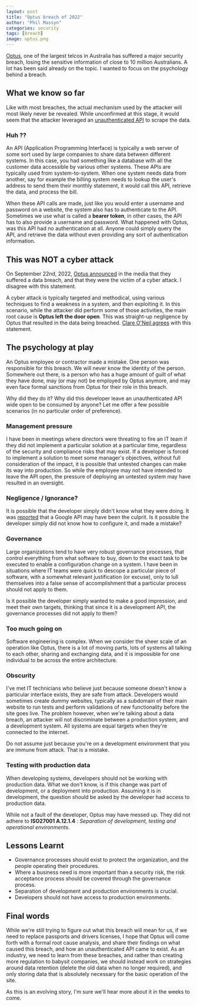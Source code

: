 ```yaml
---
layout: post
title: "Optus breach of 2022"
author: "Phil Massyn"
categories: security
tags: [breach]
image: optus.png
---
```


[Optus](https://www.optus.com.au), one of the largest telcos in Australia has suffered a major security breach, losing the sensitive information of close to 10 million Australians.  A lot has been said already on the topic.  I wanted to focus on the psychology behind a breach.

## What we know so far

Like with most breaches, the actual mechanism used by the attacker will most likely never be revealed.  While unconfirmed at this stage, it would seem that the attacker leveraged an [unauthenticated API](https://twitter.com/Jeremy_Kirk/status/1573652986437726208) to scrape the data.

### Huh ??

An API (Application Programming Interface) is typically a web server of some sort used by large companies to share data between different systems.  In this case, you had something like a database with all the customer data accessible by various other systems.  These APIs are typically used from system-to-system.  When one system needs data from another, say for example the billing system needs to lookup the user's address to send them their monthly statement, it would call this API, retrieve the data, and process the bill.

When these API calls are made, just like you would enter a username and password on a website, the system also has to authenticate to the API.  Sometimes we use what is called a __bearer token__, in other cases, the API has to also provide a username and password.  What happened with Optus, was this API had no authentication at all.  Anyone could simply query the API, and retrieve the data without even providing any sort of authentication information.

## This was NOT a cyber attack

On September 22nd, 2022, [Optus announced](https://www.optus.com.au/about/media-centre/media-releases/2022/09/optus-notifies-customers-of-cyberattack)  in the media that they suffered a data breach, and that they were the victim of a cyber attack.  I disagree with this statement.

A cyber attack is typically targeted and methodical, using various techniques to find a weakness in a system, and then exploiting it.  In this scenario, while the attacker did perform some of those activities, the main root cause is **Optus left the door open**.  This was straight-up negligence by Optus that resulted in the data being breached.  [Clare O'Neil agrees](https://twitter.com/ClareONeilMP/status/1574361824102711296) with this statement.

## The psychology at play

An Optus employee or contractor made a mistake.  One person was responsible for this breach.  We will never know the identity of the person.  Somewhere out there, is a person who has a huge amount of guilt of what they have done, may (or may not) be employed by Optus anymore, and may even face formal sanctions from Optus for their role in this breach.

Why did they do it?  Why did this developer leave an unauthenticated API wide open to be consumed by anyone?  Let me offer a few possible scenarios (in no particular order of preference).

### Management pressure

I have been in meetings where directors were threating to fire an IT team if they did not implement a particular solution at a particular time, regardless of the security and compliance risks that may exist.  If a developer is forced to implement a solution to meet some manager's objectives, without full consideration of the impact, it is possible that untested changes can make its way into production.  So while the employee may not have intended to leave the API open, the pressure of deploying an untested system may have resulted in an oversight.

### Negligence / Ignorance?

It is possible that the developer simply didn't know what they were doing.  It was [reported](https://www.protocol.com/bulletins/optus-data-breach-api-security) that a Google API may have been the culprit.  Is it possible the developer simply did not know how to configure it, and made a mistake?

### Governance

Large organizations tend to have very robust governance processes, that control everything from what software to buy, down to the exact task to be executed to enable a configuration change on a system.  I have been in situations where IT teams were quick to descope a particular piece of software, with a somewhat relevant justification (or excuse), only to lull themselves into a false sense of accomplishment that a particular process should not apply to them.

Is it possible the developer simply wanted to make a good impression, and meet their own targets, thinking that since it is a development API, the governance processes did not apply to them?

### Too much going on

Software engineering is complex.  When we consider the sheer scale of an operation like Optus, there is a lot of moving parts, lots of systems all talking to each other, sharing and exchanging data, and it is impossible for one individual to be across the entire architecture.

### Obscurity

I've met IT technicians who believe just because someone doesn't know a particular interface exists, they are safe from attack.  Developers would sometimes create dummy websites, typically as a subdomain of their main website to run tests and perform validations of new functionality before the site goes live.  The problem however, when we're talking about a data breach, an attacker will not discriminate between a production system, and a development system.  All systems are equal targets when they're connected to the internet.

Do not assume just because you're on a development environment that you are immune from attack.  That is a mistake.

### Testing with production data

When developing systems, developers should not be working with production data.  What we don't know, is if this change was part of development, or a deployment into production.  Assuming it is in development, the question should be asked by the developer had access to production data.

While not a fault of the developer, Optus may have messed up.  They did not adhere to **ISO27001 A.12.1.4** : _Separation of development, testing and operational environments_.

## Lessons Learnt

* Governance processes should exist to protect the organization, and the people operating their procedures.
* Where a business need is more important than a security risk, the risk acceptance process should be covered through the governance process.
* Separation of development and production environments is crucial.
* Developers should not have access to production environments.

## Final words

While we're still trying to figure out what this breach will mean for us, if we need to replace passports and drivers licenses, I hope that Optus will come forth with a formal root cause analysis, and share their findings on what caused this breach, and how an unauthenticated API came to exist.  As an industry, we need to learn from these breaches, and rather than creating more regulation to babysit companies, we should instead work on strategies around data retention (delete the old data when no longer required), and only storing data that is absolutely necessary for the basic operation of the site.

As this is an evolving story, I'm sure we'll hear more about it in the weeks to come.

